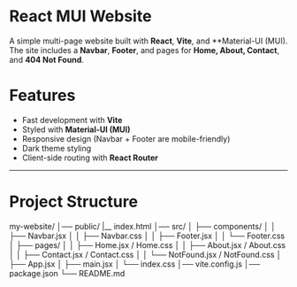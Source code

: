 #  React MUI Website

A simple multi-page website built with **React**, **Vite**, and **Material-UI (MUI).  
The site includes a **Navbar**, **Footer**, and pages for **Home, About, Contact**, and **404 Not Found**.

#  Features
-  Fast development with **Vite**
-  Styled with **Material-UI (MUI)**
-  Responsive design (Navbar + Footer are mobile-friendly)
-  Dark theme styling
-  Client-side routing with **React Router**

---

#  Project Structure
my-website/
│── public/
|__ index.html
│── src/
│ ├── components/
│ │ ├── Navbar.jsx
│ │ ├── Navbar.css
│ │ ├── Footer.jsx
│ │ └── Footer.css
│ ├── pages/
│ │ ├── Home.jsx / Home.css
│ │ ├── About.jsx / About.css
│ │ ├── Contact.jsx / Contact.css
│ │ └── NotFound.jsx / NotFound.css
│ ├── App.jsx
│ ├── main.jsx
│ └── index.css
│── vite.config.js
│── package.json
└── README.md

